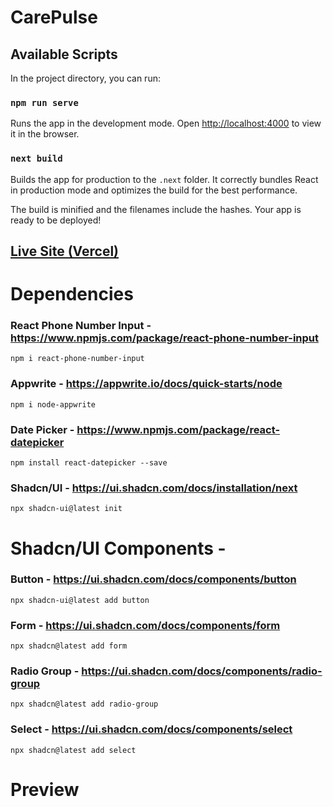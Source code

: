 # CarePulse

## Available Scripts
In the project directory, you can run:

### `npm run serve`

Runs the app in the development mode.
Open [http://localhost:4000](http://localhost:3000) to view it in the browser.

### `next build`

Builds the app for production to the `.next` folder.
It correctly bundles React in production mode and optimizes the build for the best performance.

The build is minified and the filenames include the hashes.
Your app is ready to be deployed!

## [Live Site (Vercel)](https://care-pulsee.vercel.app/)

# Dependencies

### React Phone Number Input - https://www.npmjs.com/package/react-phone-number-input
    npm i react-phone-number-input

### Appwrite - https://appwrite.io/docs/quick-starts/node
    npm i node-appwrite

### Date Picker - https://www.npmjs.com/package/react-datepicker
    npm install react-datepicker --save



### Shadcn/UI - https://ui.shadcn.com/docs/installation/next
    npx shadcn-ui@latest init

# Shadcn/UI Components -

### Button - https://ui.shadcn.com/docs/components/button
    npx shadcn-ui@latest add button

### Form - https://ui.shadcn.com/docs/components/form
    npx shadcn@latest add form

### Radio Group - https://ui.shadcn.com/docs/components/radio-group
    npx shadcn@latest add radio-group

### Select - https://ui.shadcn.com/docs/components/select
    npx shadcn@latest add select






# Preview
